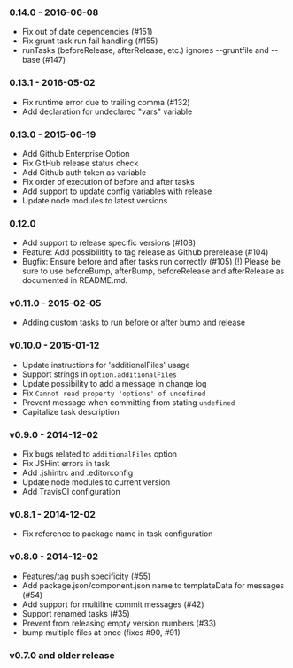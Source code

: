 ### 0.14.0 - 2016-06-08
* Fix out of date dependencies (#151)
* Fix grunt task run fail handling (#155)
* runTasks (beforeRelease, afterRelease, etc.) ignores --gruntfile and --base (#147)

### 0.13.1 - 2016-05-02
* Fix runtime error due to trailing comma (#132)
* Add declaration for undeclared "vars" variable

### 0.13.0 - 2015-06-19
* Add Github Enterprise Option
* Fix GitHub release status check
* Add Github auth token as variable
* Fix order of execution of before and after tasks
* Add support to update config variables with release
* Update node modules to latest versions

### 0.12.0
* Add support to release specific versions (#108)
* Feature: Add possibilitity to tag release as Github prerelease (#104)
* Bugfix: Ensure before and after tasks run correctly (#105)
  (!) Please be sure to use beforeBump, afterBump, beforeRelease and
      afterRelease as documented in README.md.

### v0.11.0 - 2015-02-05
* Adding custom tasks to run before or after bump and release

### v0.10.0 - 2015-01-12
* Update instructions for 'additionalFiles' usage
* Support strings in `option.additionalFiles`
* Update possibility to add a message in change log
* Fix `Cannot read property 'options' of undefined`
* Prevent message when committing from stating `undefined`
* Capitalize task description

### v0.9.0 - 2014-12-02
* Fix bugs related to `additionalFiles` option
* Fix JSHint errors in task
* Add .jshintrc and .editorconfig
* Update node modules to current version
* Add TravisCI configuration

### v0.8.1 - 2014-12-02
* Fix reference to package name in task configuration

### v0.8.0 - 2014-12-02
* Features/tag push specificity (#55)
* Add package.json/component.json name to templateData for messages (#54)
* Add support for multiline commit messages (#42)
* Support renamed tasks (#35)
* Prevent from releasing empty version numbers (#33)
* bump multiple files at once (fixes #90, #91)

### v0.7.0 and older release
